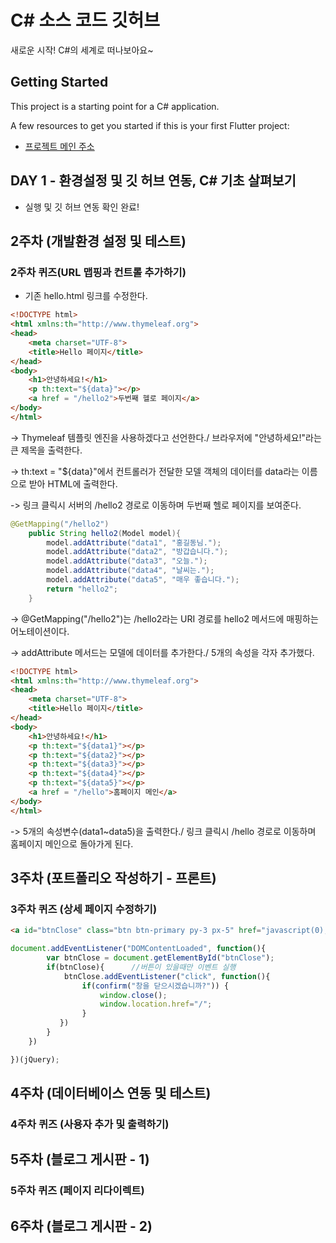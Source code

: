 # C# 소스 코드 깃허브

새로운 시작! C#의 세계로 떠나보아요~

## Getting Started

This project is a starting point for a C# application.

A few resources to get you started if this is your first Flutter project:

- [프로젝트 메인 주소](https://github.com/Minju0980/SPRING_20240980)

## DAY 1 - 환경설정 및 깃 허브 연동, C# 기초 살펴보기

- 실행 및 깃 허브 연동 확인 완료!

## 2주차 (개발환경 설정 및 테스트)

### 2주차 퀴즈(URL 맵핑과 컨트롤 추가하기)

- 기존 hello.html 링크를 수정한다.

```html
<!DOCTYPE html>
<html xmlns:th="http://www.thymeleaf.org">
<head>
    <meta charset="UTF-8">
    <title>Hello 페이지</title>
</head>
<body>
    <h1>안녕하세요!</h1>
    <p th:text="${data}"></p>
    <a href = "/hello2">두번째 헬로 페이지</a>
</body>
</html>
```
-> Thymeleaf 템플릿 엔진을 사용하겠다고 선언한다./ 브라우저에 "안녕하세요!"라는 큰 제목을 출력한다.

-> th:text = "${data}"에서 컨트롤러가 전달한 모델 객체의 데이터를 data라는 이름으로 받아 HTML에 출력한다.

-> 링크 클릭시 서버의 /hello2 경로로 이동하며 두번째 헬로 페이지를 보여준다.

```java
@GetMapping("/hello2")
    public String hello2(Model model){
        model.addAttribute("data1", "홍길동님.");
        model.addAttribute("data2", "방갑습니다.");
        model.addAttribute("data3", "오늘.");
        model.addAttribute("data4", "날씨는.");
        model.addAttribute("data5", "매우 좋습니다.");
        return "hello2";
    }
```

-> @GetMapping("/hello2")는 /hello2라는 URI 경로를 hello2 메서드에 매핑하는 어노테이션이다.

-> addAttribute 메서드는 모델에 데이터를 추가한다./ 5개의 속성을 각자 추가했다.

```html
<!DOCTYPE html>
<html xmlns:th="http://www.thymeleaf.org">
<head>
    <meta charset="UTF-8">
    <title>Hello 페이지</title>
</head>
<body>
    <h1>안녕하세요!</h1>
    <p th:text="${data1}"></p>
    <p th:text="${data2}"></p>
    <p th:text="${data3}"></p>
    <p th:text="${data4}"></p>
    <p th:text="${data5}"></p>
    <a href = "/hello">홈페이지 메인</a>
</body>
</html>
```

-> 5개의 속성변수(data1~data5)을 출력한다./ 링크 클릭시 /hello 경로로 이동하며 홈페이지 메인으로 돌아가게 된다.


## 3주차 (포트폴리오 작성하기 - 프론트)

### 3주차 퀴즈 (상세 페이지 수정하기)

```html
<a id="btnClose" class="btn btn-primary py-3 px-5" href="javascript(0);">되돌아가기</a>
```


```javascript
document.addEventListener("DOMContentLoaded", function(){
        var btnClose = document.getElementById("btnClose");
        if(btnClose){      //버튼이 있을때만 이벤트 실행
            btnClose.addEventListener("click", function(){
                if(confirm("창을 닫으시겠습니까?")) {
                    window.close();
                    window.location.href="/";
                }
           })
        }
    })

})(jQuery);
```

## 4주차 (데이터베이스 연동 및 테스트)

### 4주차 퀴즈 (사용자 추가 및 출력하기)

## 5주차 (블로그 게시판 - 1)

### 5주차 퀴즈 (페이지 리다이렉트)

## 6주차 (블로그 게시판 - 2)
